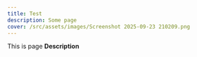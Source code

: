 ```yaml
---
title: Test
description: Some page
cover: /src/assets/images/Screenshot 2025-09-23 210209.png
---
```

This is page **Description**

